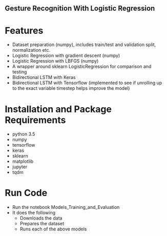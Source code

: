 ## Gesture Recognition With Logistic Regression

# Features
- Dataset preparation (numpy), includes train/test and validation split, normalization etc.
- Logistic Regression with gradient descent (numpy)
- Logistic Regression with LBFGS (numpy)
- A wrapper around sklearn LogisticRegression for comparison and testing
- Bidirectional LSTM with Keras
- Bidirectional LSTM with Tensorflow (implemented to see if unrolling up to the exact variable timestep helps improve the model)

# Installation and Package Requirements
- python 3.5
- numpy
- tensorflow
- keras
- sklearn
- matplotlib
- jupyter
- tqdm


# Run Code
- Run the notebook Models_Training_and_Evaluation
- It does the following
  - Downloads the data
  - Prepares the dataset
  - Runs each of the above models
